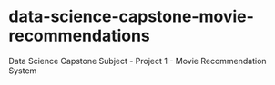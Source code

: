 # data-science-capstone-movie-recommendations
Data Science Capstone Subject - Project 1 - Movie Recommendation System
